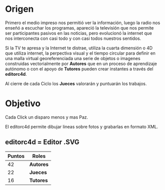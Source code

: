 # Origen

Primero el medio impreso nos permitió ver la información, luego la radio nos enseñó a escuchar los programas, apareció la televisión que nos permite ser participantes pasivos en las noticias, pero evolucionó la internet que nos interconecta con casi todo y con casi todos nuestros sentidos.

Si la TV te apresa y la Internet te distrae, utiliza la cuarta dimensión o 4D que utiliza internet, la perpectiva visual y el tiempo circular para definir en una malla virtual georeferenciada una serie de objetos o imagenes construidas vectorialmente por **Autores** que en un proceso de aprendizaje autónomo o con el apoyo de **Tutores** pueden crear instantes a través del **editorc4d**. 

Al cierre de  cada Ciclo los **Jueces** valorarán y puntuarán los trabajos.

# Objetivo

Cada Click un disparo menos y mas Paz.

El editorc4d permite dibujar lineas sobre fotos y grabarlas en formato XML.

## editorc4d = Editor .SVG

| Puntos |    Roles    |
| ------ | ------------|
|   42   | **Autores** |
|   22   | **Jueces**  |
|   16   | **Tutores** |


